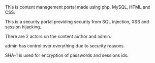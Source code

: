 This is content management portal made using php, MySQL, HTML and CSS.

This is a security portal providing security from SQL injection, XSS and session hijacking.

There are 2 actors on the content author and admin.

admin has control over everything due to security reasons.

SHA-1 is used for encryption of passwords and sessions ids.
